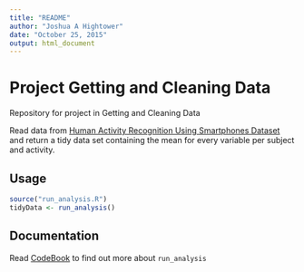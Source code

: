 ```yaml
---
title: "README"
author: "Joshua A Hightower"
date: "October 25, 2015"
output: html_document
---
```


Project Getting and Cleaning Data
=================================

Repository for project in Getting and Cleaning Data

Read data from [Human Activity Recognition Using Smartphones Dataset](http://archive.ics.uci.edu/ml/datasets/Human+Activity+Recognition+Using+Smartphones) and return a tidy data set containing the mean for every variable per subject and activity.

Usage
-----

``` R
source("run_analysis.R")
tidyData <- run_analysis()
```

Documentation
-------------

Read [CodeBook](CodeBook.md) to find out more about `run_analysis`